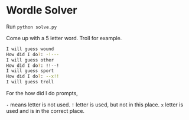 # Wordle Solver
Run `python solve.py`


Come up with a 5 letter word. Troll for example.

```sh
I will guess wound
How did I do?: -!---
I will guess other
How did I do?: !!--!
I will guess sport
How did I do?: --x!!
I will guess troll
```
For the how did I do prompts,

`-` means letter is not used.
`!` letter is used, but not in this place.
`x` letter is used and is in the correct place.

